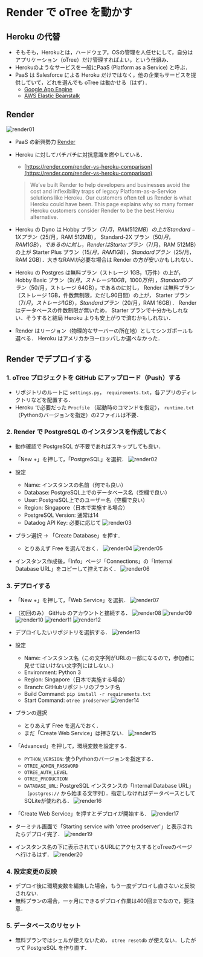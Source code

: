 # Render で oTree を動かす


## Heroku の代替

- そもそも，Herokuとは，ハードウェア，OSの管理を人任せにして，自分はアプリケーション（oTree）だけ管理すればよい，という仕組み．
- Herokuのようなサービスを一般にPaaS (Platform as a Service) と呼ぶ．
- PaaS は Salesforce による Heroku だけではなく，他の企業もサービスを提供していて，どれを選んでも oTree は動かせる（はず）．
    - [Google App Engine](https://cloud.google.com/appengine/)
    - [AWS Elastic Beanstalk](https://aws.amazon.com/jp/elasticbeanstalk/)



## Render

![render01](fig/render01.png)

- PaaS の新興勢力 [Render](https://render.com/)

- Heroku に対してバチバチに対抗意識を燃やしている．
    - [https://render.com/render-vs-heroku-comparison](https://render.com/render-vs-heroku-comparison)
    > We’ve built Render to help developers and businesses avoid the cost and inflexibility traps of legacy Platform-as-a-Service solutions like Heroku. Our customers often tell us Render is what Heroku could have been. This page explains why so many former Heroku customers consider Render to be the best Heroku alternative.

- Heroku の Dyno は Hobby プラン（$7/月，RAM 512MB）の上が Standard-1X プラン（$25/月，RAM 512MB）， Standard-2X プラン（$50/月，RAM 1GB），であるのに対し， Render は Starter プラン（$7/月，RAM 512MB）の上が Starter Plus プラン（$15/月，RAM 1GB），Standard プラン（$25/月，RAM 2GB）．大きなRAMが必要な場合は Render の方が安いかもしれない．

- Heroku の Postgres は無料プラン（ストレージ 1GB，1万件）の上が， Hobby Basic プラン（$9/月，ストレージ 10GB，1000万件）， Standard 0 プラン（$50/月，ストレージ 64GB），であるのに対し， Render は無料プラン（ストレージ 1GB，件数無制限，ただし90日間）の上が， Starter プラン（$7/月，ストレージ 1GB）， Standard プラン（$20/月，RAM 16GB）． Render はデータベースの件数制限が無いため， Starter プランで十分かもしれない．そうすると結局 Heroku よりも安上がりで済むかもしれない．

- Render はリージョン（物理的なサーバーの所在地）としてシンガポールも選べる． Heroku はアメリカかヨーロッパしか選べなかった．


## Render でデプロイする

### 1. oTree プロジェクトを GitHub にアップロード（Push）する

- リポジトリのルートに `settings.py`， `requirements.txt`，各アプリのディレクトリなどを配置する．
- Heroku で必要だった `Procfile` （起動時のコマンドを指定）， `runtime.txt` （Pythonのバージョンを指定）の2ファイルは不要．


### 2. Render で PostgreSQL のインスタンスを作成しておく

- 動作確認で PostgreSQL が不要であればスキップしても良い．

- 「New +」を押して，「PostgreSQL」を選択．
![render02](fig/render02.png)

- 設定
    - Name: インスタンスの名前（何でも良い）
    - Database: PostgreSQL上でのデータベース名（空欄で良い）
    - User: PostgreSQL上でのユーザー名（空欄で良い）
    - Region: Singapore（日本で実施する場合）
    - PostgreSQL Version: 通常は14
    - Datadog API Key: 必要に応じて
![render03](fig/render03.png)

- プラン選択 → 「Create Database」を押す．
    - とりあえず Free を選んでおく．
![render04](fig/render04.png)
![render05](fig/render05.png)

- インスタンス作成後，「Info」ページ「Connections」の「Internal Database URL」をコピーして控えておく．
![render06](fig/render06.png)



### 3. デプロイする

- 「New +」を押して，「Web Service」を選択．
![render07](fig/render07.png)

- （初回のみ） GitHub のアカウントと接続する．
![render08](fig/render08.png)
![render09](fig/render09.png)
![render10](fig/render10.png)
![render11](fig/render11.png)
![render12](fig/render12.png)

- デプロイしたいリポジトリを選択する．
![render13](fig/render13.png)

- 設定
    - Name: インスタンス名（この文字列がURLの一部になるので，参加者に見せてはいけない文字列にはしない．）
    - Environment: Python 3
    - Region: Singapore（日本で実施する場合）
    - Branch: GitHubリポジトリのブランチ名
    - Build Command: `pip install -r requirements.txt`
    - Start Command: `otree prodserver`
![render14](fig/render14.png)

- プランの選択
    - とりあえず Free を選んでおく．
    - まだ「Create Web Service」は押さない．
![render15](fig/render15.png)

- 「Advanced」を押して，環境変数を設定する．
    - `PYTHON_VERSION`: 使うPythonのバージョンを指定する．
    - `OTREE_ADMIN_PASSWORD`
    - `OTREE_AUTH_LEVEL`
    - `OTREE_PRODUCTION`
    - `DATABASE_URL`: PostgreSQL インスタンスの「Internal Database URL」（`postgres://` から始まる文字列）．指定しなければデータベースとしてSQLiteが使われる．
![render16](fig/render16.png)

- 「Create Web Service」を押すとデプロイが開始する．
![render17](fig/render17.png)

- ターミナル画面で「Starting service with 'otree prodserver'」と表示されたらデプロイ完了．
![render19](fig/render19.png)

- インスタンス名の下に表示されているURLにアクセスするとoTreeのページへ行けるはず．
![render20](fig/render20.png)



### 4. 設定変更の反映

- デプロイ後に環境変数を編集した場合，もう一度デプロイし直さないと反映されない．
- 無料プランの場合，一ヶ月にできるデプロイ作業は400回までなので，要注意．


### 5. データベースのリセット

- 無料プランではシェルが使えないため， `otree resetdb` が使えない．したがって PostgreSQL を作り直す．
